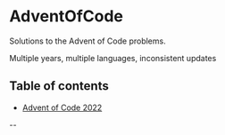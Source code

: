 # AdventOfCode

Solutions to the Advent of Code problems.

Multiple years, multiple languages, inconsistent updates

Table of contents
-----------------

- [Advent of Code 2022][aoc-22]

--

[aoc-22]: https://github.com/agnul/AdventOfCode/tree/main/2022/README.md
